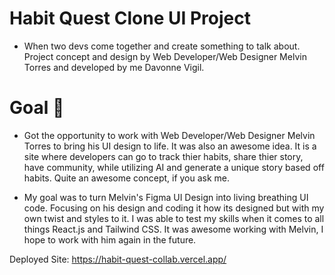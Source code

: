 # Habit Quest Clone UI Project

- When two devs come together and create something to talk about. Project concept and design by Web Developer/Web Designer Melvin Torres and developed by me Davonne Vigil.

# Goal 🎯

- Got the opportunity to work with Web Developer/Web Designer Melvin Torres to bring his UI design to life. It was also an awesome idea. It is a site where developers can go to track thier habits, share thier story, have community, while utilizing AI and generate a unique story based off habits. Quite an awesome concept, if you ask me.

- My goal was to turn Melvin's Figma UI Design into living breathing UI code. Focusing on his design and coding it how its designed but with my own twist and styles to it. I was able to test my skills when it comes to all things React.js and Tailwind CSS. It was awesome working with Melvin, I hope to work with him again in the future.

Deployed Site: https://habit-quest-collab.vercel.app/
